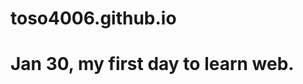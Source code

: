 # toso4006.github.io
<html>
    
<head>
        
<head>
    
<body>
    <h1>Jan 30, my first day to learn web.</h1>
    
</body>
    
</html>